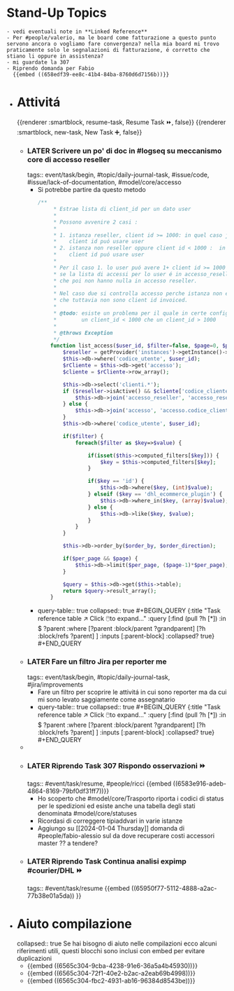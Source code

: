 # Stand-Up Topics
	- vedi eventuali note in **Linked Reference**
	- Per #people/valerio, ma le board come fatturazione a questo punto servono ancora o vogliamo fare convergenza? nella mia board mi trovo praticamente solo le segnalazioni di fatturazione, é corretto che stiano li oppure in assistenza?
	- mi guardate la 307
	- Riprendo domanda per Fabio
	  {{embed ((658edf39-ee8c-41b4-84ba-8760d6d7156b))}}
- # Attivitá
  {{renderer :smartblock, resume-task, Resume Task ⏩️, false}} {{renderer :smartblock, new-task, New Task ➕, false}}
	- ### LATER Scrivere un po' di doc in #logseq su meccanismo core di accesso reseller
	  tags:: event/task/begin, #topic/daily-journal-task, #issue/code, #issue/lack-of-documentation, #model/core/accesso
		- Si potrebbe partire da questo metodo
		  ```php
		  /**
		       * Estrae lista di client_id per un dato user
		       *
		       * Possono avvenire 2 casi :
		       *
		       * 1. istanza reseller, client id >= 1000: in quel caso join con accesso_reseller per capire quali
		       *    client id puó usare user
		       * 2. istanza non reseller oppure client id < 1000 :  in quel caso join con accesso per capire quali
		       *    client id puó usare user
		       *
		       * Per il caso 1. lo user puó avere 1+ client id >= 1000 collegati in accesso, ma ne basta uno per capire
		       * se la lista di accessi per lo user é in accesso_reseller. Ci sono utenti che hanno solo accesso ma
		       * che poi non hanno nulla in accesso reseller.
		       *
		       * Nel caso due si controlla accesso perche istanza non é reseller oppure perche lo user ha records in accesso
		       * che tuttavia non sono client id invoiced.
		       *
		       * @todo: esiste un problema per il quale in certe configurazione un utente presente in accesso_reseller ha sia
		       *        un client_id < 1000 che un client_id > 1000
		       *
		       * @throws Exception
		       */
		      function list_access($user_id, $filter=false, $page=0, $per_page=0, $order_by='id', $order_direction='ASC') : array {
		          $reseller = getProvider('instances')->getInstance()->reseller();
		          $this->db->where('codice_utente', $user_id);
		          $rCliente = $this->db->get('accesso');
		          $cliente = $rCliente->row_array();
		  
		          $this->db->select('clienti.*');
		          if ($reseller->isActive() && $cliente['codice_cliente'] >= $reseller->IdThreshold()) {
		              $this->db->join('accesso_reseller', 'accesso_reseller.codice_cliente=clienti.id');
		          } else {
		              $this->db->join('accesso', 'accesso.codice_cliente=clienti.id');
		          }
		          $this->db->where('codice_utente', $user_id);
		  
		          if($filter) {
		              foreach($filter as $key=>$value) {
		  
		                  if(isset($this->computed_filters[$key])) {
		                      $key = $this->computed_filters[$key];
		                  }
		  
		                  if($key == 'id') {
		                      $this->db->where($key, (int)$value);
		                  } elseif ($key == 'dhl_ecommerce_plugin') {
		                      $this->db->where_in($key, (array)$value);
		                  } else {
		                      $this->db->like($key, $value);
		                  }
		              }
		          }
		  
		          $this->db->order_by($order_by, $order_direction);
		  
		          if($per_page && $page) {
		              $this->db->limit($per_page, ($page-1)*$per_page);
		          }
		  
		          $query = $this->db->get($this->table);
		          return $query->result_array();
		      }
		  ```
		- query-table:: true
		  collapsed:: true
		  #+BEGIN_QUERY
		  {:title "Task reference table ↗️ Click 🖱️to expand..." :query [:find (pull ?h [*])
		      :in $ ?parent
		      :where
		      [?parent :block/parent ?grandparent]
		      [?h :block/refs ?parent]
		  ]
		  :inputs [:parent-block]
		  :collapsed? true}
		  #+END_QUERY
	- ### LATER Fare un filtro Jira per reporter me
	  tags:: event/task/begin, #topic/daily-journal-task, #jira/improvements
		- Fare un filtro per scoprire le attivitá in cui sono reporter ma da cui mi sono levato saggiamente come assegnatario
		- query-table:: true
		  collapsed:: true
		  #+BEGIN_QUERY
		  {:title "Task reference table ↗️ Click 🖱️to expand..." :query [:find (pull ?h [*])
		      :in $ ?parent
		      :where
		      [?parent :block/parent ?grandparent]
		      [?h :block/refs ?parent]
		  ]
		  :inputs [:parent-block]
		  :collapsed? true}
		  #+END_QUERY
	-
	- ### LATER Riprendo Task 307 Rispondo osservazioni ⏩️
	  tags:: #event/task/resume, #people/ricci 
	  {{embed ((6583e916-adeb-4864-8169-79bf0df31ff7))}}
		- Ho scoperto che #model/core/Trasporto riporta i codici di status per le spedizioni ed esiste anche una tabella degli stati denominata #model/core/statuses
		- Ricordasi di correggere tipiaddvari in varie istanze
		- Aggiungo su [[2024-01-04 Thursday]] domanda di #people/fabio-alessio sul da dove recuperare costi accessori master ?? a tendere?
	- ### LATER Riprendo Task Continua analisi expimp #courier/DHL ⏩️
	  tags:: #event/task/resume
	  {{embed ((65950f77-5112-4888-a2ac-77b38e01a5da)) }}
- # Aiuto compilazione
  collapsed:: true
  Se hai bisogno di aiuto nelle compilazioni ecco alcuni riferimenti utili, questi blocchi sono inclusi con embed per evitare duplicazioni
	- {{embed ((6565c304-9cba-4238-91e6-36a5a4b45930))}}
	- {{embed ((6565c304-72f1-40e2-b2ac-a2eab69b4998))}}
	- {{embed ((6565c304-fbc2-4931-ab16-96384d8543be))}}